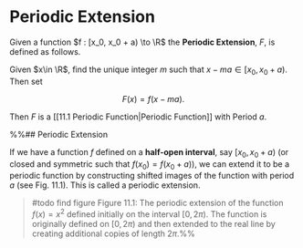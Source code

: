 # Periodic Extension

Given a function $f : [x_0, x_0 + a) \to \R$ the **Periodic Extension**, $F$, is defined as follows.

Given $x\in \R$, find the unique integer $m$ such that $x - ma \in [x_0, x_0 + a)$. Then set

$$
F(x) = f(x - ma). $$

Then $F$ is a [[11.1 Periodic Function|Periodic Function]] with Period $a$.

%%## Periodic Extension

If we have a function $f$ defined on a **half-open interval**, say $[x_0, x_0 + a)$ (or closed and symmetric such that $f(x_0) = f(x_0 + a)$), we can extend it to be a periodic function by constructing shifted images of the function with period $a$ (see Fig. 11.1). This is called a periodic extension.

> #todo find figure
> Figure 11.1: The periodic extension of the function $f(x)=x^2$ defined initially on the interval $[0,2\pi )$. The function is originally defined on $[0, 2\pi )$ and then extended to the real line by creating additional copies of length $2\pi$.%%